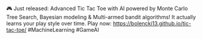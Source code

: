  🎮 Just released: Advanced Tic Tac Toe with AI powered by Monte Carlo Tree Search, Bayesian modeling & Multi-armed bandit algorithms! It actually learns
  your play style over time. Play now: https://bolencki13.github.io/tic-tac-toe/ #MachineLearning #GameAI